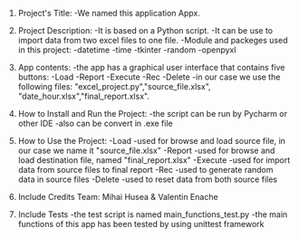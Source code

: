 1. Project's Title: 
    -We named this application  Appx.

2. Project Description:
    -It is based on a Python script.
    -It can be use to import data from two excel files to one file.
    -Module and packeges used in this project:
        -datetime
        -time
        -tkinter
        -random
        -openpyxl
        
3. App contents:
    -the app has a graphical user interface that contains five buttons:
        -Load
        -Report
        -Execute
        -Rec
        -Delete
    -in our case we use the following files: "excel_project.py","source_file.xlsx",
    "date_hour.xlsx","final_report.xlsx".

4. How to Install and Run the Project:
    -the script can be run by Pycharm or other IDE
    -also can be convert in .exe file

5. How to Use the Project:
      -Load    -used for browse and load source file, in our case we name it "source_file.xlsx"
      -Report  -used for browse and load destination file, named "final_report.xlsx"
      -Execute -used for import data from source files to final report
      -Rec     -used to generate random data in source files 
      -Delete  -used to reset data from both source files

6. Include Credits
       Team: Mihai Husea & Valentin Enache

7. Include Tests
    -the test script is named main_functions_test.py
    -the main functions of this  app has been tested by using unittest framework

